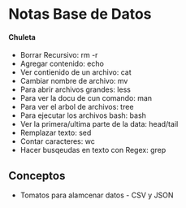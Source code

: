# Notas Base de Datos  
#### Chuleta  
- Borrar Recursivo: rm -r  
- Agregar contenido: echo  
- Ver contienido de un archivo: cat  
- Cambiar nombre de archivo: mv  
- Para abrir archivos grandes: less  
- Para ver la docu de cun comando: man  
- Para ver el arbol de archivos: tree  
- Para ejecutar los archivos bash: bash  
- Ver la primera/ultima parte de la data: head/tail  
- Remplazar texto: sed  
- Contar caracteres: wc  
- Hacer busqeudas en texto con Regex: grep  

## Conceptos
- Tomatos para alamcenar datos
        - CSV y JSON
